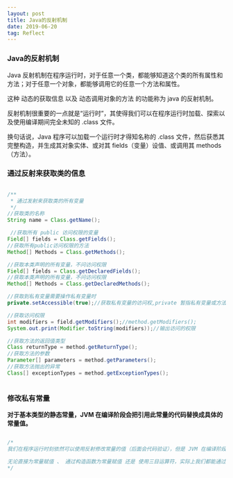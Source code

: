 ```yaml
---
layout: post
title: Java的反射机制
date: 2019-06-20
tag: Reflect
---
```


### Java的反射机制

Java 反射机制在程序运行时，对于任意一个类，都能够知道这个类的所有属性和方法；对于任意一个对象，都能够调用它的任意一个方法和属性。

这种 动态的获取信息 以及 动态调用对象的方法 的功能称为 java 的反射机制。

反射机制很重要的一点就是“运行时”，其使得我们可以在程序运行时加载、探索以及使用编译期间完全未知的 .class 文件。

换句话说，Java 程序可以加载一个运行时才得知名称的 .class 文件，然后获悉其完整构造，并生成其对象实体、或对其 fields（变量）设值、或调用其 methods（方法）。

### 通过反射来获取类的信息

```java

/**
 * 通过发射来获取类的所有变量 
 */
//获取类的名称
String name = Class.getName();

 //获取所有 public 访问权限的变量
Field[] fields = Class.getFields();
//获取所有public访问权限的方法
Method[] Methods = Class.getMethods();

//获取本类声明的所有变量，不问访问权限
Field[] fields = Class.getDeclaredFields();
//获取本类声明的所有变量，不问访问权限
Method[] Methods = Class.getDeclaredMethods();

//获取到私有变量需要操作私有变量时
private.setAccessible(true);//获取私有变量的访问权,private 暂指私有变量或方法

//获取访问权限
int modifiers = field.getModifiers();//method.getModifiers();
System.out.print(Modifier.toString(modifiers));//输出访问的权限

//获取方法的返回值类型
Class returnType = method.getReturnType();
//获取方法的参数
Parameter[] parameters = method.getParameters();
//获取方法抛出的异常
Class[] exceptionTypes = method.getExceptionTypes();



```
### 修改私有常量

**对于基本类型的静态常量，JVM 在编译阶段会把引用此常量的代码替换成具体的常量值。**

```java

/*
我们在程序运行时刻依然可以使用反射修改常量的值（后面会代码验证），但是 JVM 在编译阶段得到的 .class 文件已经将常量优化为具体的值，在运行阶段就直接使用具体的值了，所以即使修改了常量的值也已经毫无意义了。

无论直接为常量赋值 、 通过构造函数为常量赋值 还是 使用三目运算符，实际上我们都能通过反射成功修改常量的值。而我在上面说的修改"成功"与否是指：我们在程序运行阶段通过反射肯定能修改常量值，但是实际执行优化后的 .class 文件时，修改的后值真的起到作用了吗？换句话说，就是编译时是否将常量替换为具体的值了？如果替换了，再怎么修改常量的值都不会影响最终的结果了
*/

```
